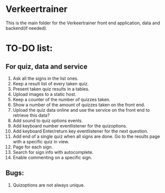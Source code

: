 # Verkeertrainer
This is the main folder for the Verkeertrainer front end application, data and backend(if needed).



# TO-DO list:

## For quiz, data and service
1. Ask all the signs in the list ones.
1. Keep a result list of every taken quiz.
1. Present taken quiz results in a tables.
1. Upload images to a static host.
1. Keep a counter of the number of quizzes taken.
1. Show a number of the amount of quizzes taken on the front end.
1. Upload the quiz data online and use the service on the front end to retrieve this data?
1. Add sound to quiz options events.
1. Add keyboard number eventlistener for the quizoptions.
1. Add keyboard Enter/return key eventlistener for the next question.
1. Add end of a single quiz when all signs are done. Go to the results page with a specific quiz in view.
1. Page for each sign.
1. Search for sign info with autocomplete.
1. Enable commenting on a specific sign.

## Bugs:
1. Quizoptions are not always unique.